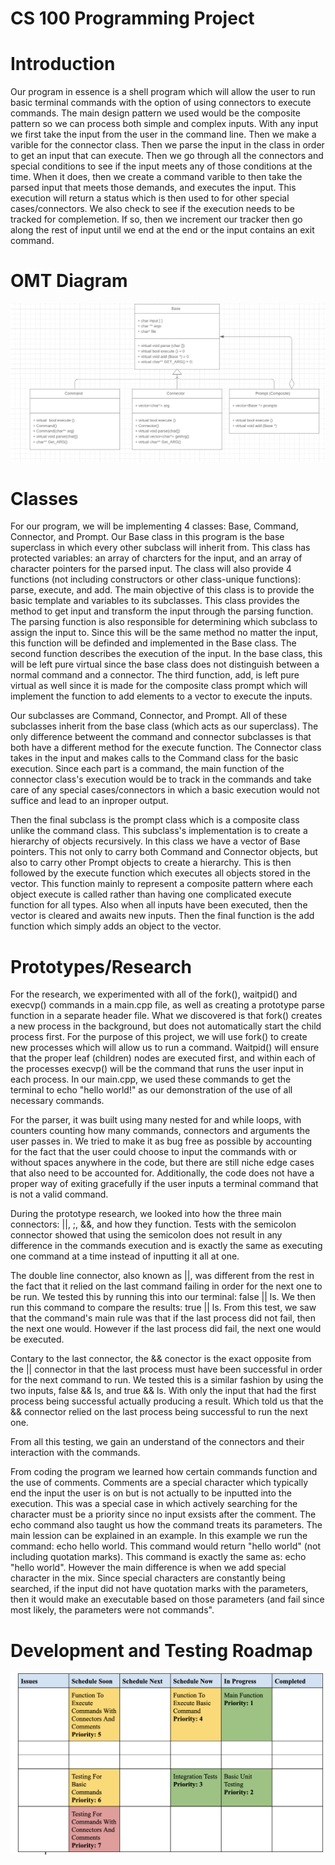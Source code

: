 # CS 100 Programming Project


# Introduction

Our program in essence is a shell program which will allow the user to run basic terminal commands with the option of using connectors to execute commands. The main design pattern we used would be the composite pattern so we can process both simple and complex inputs. With any input we first take the input from the user in the command line. Then we make a varible for the connector class. Then we parse the input in the class in order to get an input that can execute. Then we go through all the connectors and special conditions to see if the input meets any of those conditions at the time. When it does, then we create a command varible to then take the parsed input that meets those demands, and executes the input. This execution will return a status which is then used to for other special cases/connectors. We also check to see if the execution needs to be tracked for complemetion. If so, then we increment our tracker then go along the rest of input until we end at the end or the input contains an exit command.

# OMT Diagram
![OMT Diagram](images/ASSIGNMENT2_OMT.jpg)
# Classes

For our program, we will be implementing 4 classes: Base, Command, Connector, and Prompt. Our Base class in this program is the base superclass in which every other subclass will inherit from. This class has protected variables: an array of charcters for the input, and an array of character pointers for the parsed input. The class will also provide 4 functions (not including constructors or other class-unique functions): parse, execute, and add. The main objective of this class is to provide the basic template and variables to its subclasses. This class provides the method to get input and transform the input through the parsing function. The parsing function is also responsible for determining which subclass to assign the input to. Since this will be the same method no matter the input, this function will be definded and implemented in the Base class. The second function describes the execution of the input. In the base class, this will be left pure virtual since the base class does not distinguish between a normal command and a connector. The third function, add, is left pure virtual as well since it is made for the composite class prompt which will implement the function to add elements to a vector to execute the inputs.

Our subclasses are Command, Connector, and Prompt. All of these subclasses inherit from the base class (which acts as our superclass). The only difference betweent the command and connector subclasses is that both have a different method for the execute function. The Connector class takes in the input and makes calls to the Command class for the basic execution. Since each part is a command, the main function of the connector class's execution would be to track in the commands and take care of any special cases/connectors in which a basic execution would not suffice and lead to an inproper output. 

Then the final subclass is the prompt class which is a composite class unlike the command class. This subclass's implementation is to create a hierarchy of objects recursively. In this class we have a vector of Base pointers. This not only to carry both Command and Connector objects, but also to carry other Prompt objects to create a hierarchy. This is then followed by the execute function which executes all objects stored in the vector. This function mainly to represent a composite pattern where each object execute is called rather than having one complicated execute function for all types. Also when all inputs have been executed, then the vector is cleared and awaits new inputs. Then the final function is the add function which simply adds an object to the vector. 

# Prototypes/Research
For the research, we experimented with all of the fork(), waitpid() and execvp() commands in a main.cpp file, as well as creating a prototype parse function in a separate header file. What we discovered is that fork() creates a new process in the background, but does not automatically start the child process first. For the purpose of this project, we will use fork() to create new processes which will allow us to run a command. Waitpid() will ensure that the proper leaf (children) nodes are executed first, and within each of the processes execvp() will be the command that runs the user input in each process. In our main.cpp, we used these commands to get the terminal to echo "hello world!" as our demonstration of the use of all necessary commands.

For the parser, it was built using many nested for and while loops, with counters counting how many commands, connectors and arguments the user passes in. We tried to make it as bug free as possible by accounting for the fact that the user could choose to input the commands with or without spaces anywhere in the code, but there are still niche edge cases that also need to be accounted for. Additionally, the code does not have a proper way of exiting gracefully if the user inputs a terminal command that is not a valid command. 

During the prototype research, we looked into how the three main connectors: ||, ;, &&, and how they function. Tests with the semicolon connector showed that using the semicolon does not result in any difference in the commands execution and is exactly the same as executing one command at a time instead of inputting it all at one. 

The double line connector, also known as ||, was different from the rest in the fact that it relied on the last command failing in order for the next one to be run. We tested this by running this into our terminal: false || ls. We then run this command to compare the results: true || ls. From this test, we saw that the command's main rule was that if the last process did not fail, then the next one would. However if the last process did fail, the next one would be executed.

Contary to the last connector, the && conector is the exact opposite from the || connector in that the last process must have been successful in order for the next command to run. We tested this is a similar fashion by using the two inputs, false && ls, and true && ls. With only the input that had the first process being successful actually producing a result. Which told us that the && connector relied on the last process being successful to run the next one.

From all this testing, we gain an understand of the connectors and their interaction with the commands.

From coding the program we learned how certain commands function and the use of comments. Comments are a special character which typically end the input the user is on but is not actually to be inputted into the execution. This was a special case in which actively searching for the character must be a priority since no input exsists after the comment.
The echo command also taught us how the command treats its parameters. The main lession can be explained in an example. In this example we run the command: echo hello world. This command would return "hello world" (not including quotation marks). This command is exactly the same as: echo "hello world". However the main difference is when we add special character in the mix. Since special characters are constantly being searched, if the input did not have quotation marks with the parameters, then it would make an executable based on those parameters (and fail since most likely, the parameters were not commands".


# Development and Testing Roadmap

![ROADMAP KANBAN BOARD](images/ROADMAP_KANBAN_BOARD.JPG)
